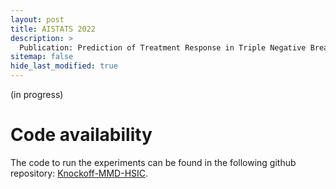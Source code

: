 ```yaml
---
layout: post
title: AISTATS 2022
description: >
  Publication: Prediction of Treatment Response in Triple Negative Breast Cancer From Whole Slide Images
sitemap: false
hide_last_modified: true
---
```


(in progress)


# Code availability
The code to run the experiments can be found in the following github repository: [Knockoff-MMD-HSIC](https://github.com/PeterJackNaylor/knockoff-MMD-HSIC).